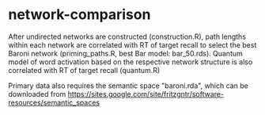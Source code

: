 # network-comparison

After undirected networks are constructed (construction.R), path lengths within each network are correlated with RT of target recall 
to select the best Baroni network (priming_paths.R, best Bar model: bar_50.rds). Quantum model of word activation based on the respective network structure
is also correlated with RT of target recall (quantum.R)

Primary data also requires the semantic space "baroni.rda", which can be downloaded from https://sites.google.com/site/fritzgntr/software-resources/semantic_spaces
